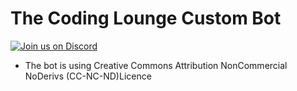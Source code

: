 # The Coding Lounge Custom Bot

[![Join us on Discord](https://discordapp.com/api/guilds/422083182167588864/embed.png?style=banner2)](https://discord.gg/SW8zrVh)

* The bot is using Creative Commons Attribution NonCommercial NoDerivs (CC-NC-ND)Licence
